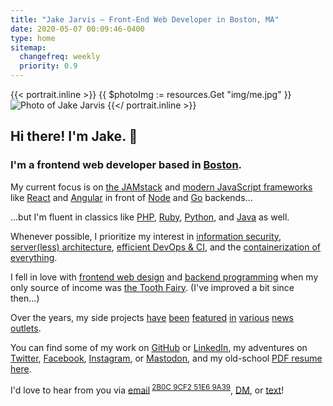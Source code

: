 ```yaml
---
title: "Jake Jarvis – Front-End Web Developer in Boston, MA"
date: 2020-05-07 00:09:46-0400
type: home
sitemap:
  changefreq: weekly
  priority: 0.9
---
```


{{< portrait.inline >}}
{{ $photoImg := resources.Get "img/me.jpg" }}
<img id="me" src="{{ $photoImg.Permalink }}" width="{{ div $photoImg.Width 2 }}" height="{{ div $photoImg.Height 2 }}" alt="Photo of Jake Jarvis">
{{</ portrait.inline >}}

<h2>Hi there! I'm Jake. <span class="wave">&#x1F44B;</span></h2>
<h3>I'm a frontend web developer based in <a href="https://www.youtube-nocookie.com/embed/rLwbzGyC6t4?hl=en&amp;fs=1&amp;showinfo=1&amp;rel=0&amp;iv_load_policy=3" title="&quot;Boston Accent Trailer - Late Night with Seth Meyers&quot; on YouTube" id="boston" target="_blank" rel="noopener">Boston</a>.</h3>

<p>My current focus is on <a href="https://jamstack.wtf/" title="WTF is JAMstack?" id="jamstack" target="_blank" rel="noopener">the JAMstack</a> and <a href="https://stackoverflow.blog/2018/01/11/brutal-lifecycle-javascript-frameworks/" title="&quot;The Brutal Lifecycle of JavaScript Frameworks&quot; by Ian Allen" id="javascript" target="_blank" rel="noopener">modern JavaScript frameworks</a> like <a href="https://reactjs.org/" title="React Official Website" id="react" target="_blank" rel="noopener">React</a> and <a href="https://angular.io/" title="Angular Official Website" id="angular" target="_blank" rel="noopener">Angular</a> in front of <a href="https://nodejs.org/en/" title="Node.js Official Website" id="node" target="_blank" rel="noopener">Node</a> and <a href="https://golang.org/" title="Golang Official Website" id="golang" target="_blank" rel="noopener">Go</a> backends...</p>
<p>...but I'm fluent in classics like <a href="https://stitcher.io/blog/php-in-2019" title="&quot;PHP in 2019&quot; by Brent Roose" id="php" target="_blank" rel="noopener">PHP</a>, <a href="https://www.ruby-lang.org/en/" title="Ruby Official Website" id="ruby" target="_blank" rel="noopener">Ruby</a>, <a href="https://www.python.org/" title="Python Official Website" id="python" target="_blank" rel="noopener">Python</a>, and <a href="https://go.java/index.html" title="Java Official Website" id="java" target="_blank" rel="noopener">Java</a> as well.</p>
<p>Whenever possible, I prioritize my interest in <a href="https://bugcrowd.com/jakejarvis" title="Jake Jarvis on Bugcrowd" id="infosec" target="_blank" rel="me noopener">information security</a>, <a href="https://martinfowler.com/articles/serverless.html" title="&quot;Serverless Architectures&quot; by Mike Roberts" id="server" target="_blank" rel="noopener">server<span id="serverless">(less)</span> architecture</a>, <a href="https://xkcd.com/1319/" title="&quot;Automation&quot; on xkcd" id="devops" target="_blank" rel="noopener">efficient DevOps &amp; CI</a>, and the <a href="https://blog.jessfraz.com/post/docker-containers-on-the-desktop/" title="&quot;Docker Containers on the Desktop&quot; by Jessie Frazelle" id="containers" target="_blank" rel="noopener">containerization of everything</a>.</p>
<p>I fell in love with <a href="/previously/" title="My Terrible, Horrible, No Good, Very Bad First Websites" id="y2k">frontend web design</a> and <a href="/notes/my-first-code/" title="Jake's Bulletin Board, circa 2003" id="jbb">backend programming</a> when my only source of income was <a href="/birthday/" title="🎉 Cranky Birthday Boy on VHS Tape 📼" id="birthday">the Tooth Fairy</a>. <span id="shh">(I've improved a bit since then...)</span></p>
<p>Over the years, my side projects
  <a href="https://tuftsdaily.com/news/2012/04/06/student-designs-iphone-joeytracker-app/" title="&quot;Student designs iPhone JoeyTracker app&quot; on The Tufts Daily" id="news-1" target="_blank" rel="noopener">have</a>
  <a href="/leo/" title="Powncer segment on The Lab with Leo Laporte (G4techTV)" id="news-2">been</a>
  <a href="https://books.google.com/books?id=RRUkLhyGZVgC&amp;lpg=PA226&amp;dq=%22jake%20jarvis%22&amp;pg=PA226#v=onepage&amp;q=%22jake%20jarvis%22&amp;f=false" title="&quot;The Facebook Effect&quot; by David Kirkpatrick (Google Books)" id="news-3" target="_blank" rel="noopener">featured</a>
  <a href="https://money.cnn.com/2007/06/01/technology/facebookplatform.fortune/index.htm" title="&quot;The new Facebook is on a roll&quot; on CNN Money" id="news-4" target="_blank" rel="noopener">in</a>
  <a href="https://www.wired.com/2007/04/our-web-servers/" title="&quot;Middio: A YouTube Scraper for Major Label Music Videos&quot; on Wired" id="news-5" target="_blank" rel="noopener">various</a>
  <a href="https://gigaom.com/2009/10/06/fresh-faces-in-tech-10-kid-entrepreneurs-to-watch/6/" title="&quot;Fresh Faces in Tech: 10 Kid Entrepreneurs to Watch&quot; on Gigaom" id="news-6" target="_blank" rel="noopener">news</a>
  <a href="https://adage.com/article/small-agency-diary/client-ceo-s-son/116723/" title="&quot;Your Next Client? The CEO&#39;s Son&quot; on Advertising Age" id="news-7" target="_blank" rel="noopener">outlets</a>.</p>
<p>You can find some of my work on <a href="https://github.com/jakejarvis" title="Jake Jarvis on GitHub" id="github" target="_blank" rel="me noopener">GitHub</a> or <a href="https://www.linkedin.com/in/jakejarvis/" title="Jake Jarvis on LinkedIn" id="linkedin" target="_blank" rel="me noopener">LinkedIn</a>, my adventures on <a href="https://twitter.com/jakejarvis" title="Jake Jarvis on Twitter" id="twitter" target="_blank" rel="me noopener">Twitter</a>, <a href="https://www.facebook.com/jakejarvis" title="Jake Jarvis on Facebook" id="facebook" target="_blank" rel="me noopener">Facebook</a>, <a href="https://www.instagram.com/jakejarvis/" title="Jake Jarvis on Instagram" id="instagram" target="_blank" rel="me noopener">Instagram</a>, or <a href="https://pogge.rs/@jake" title="Jake Jarvis on Mastodon" id="mastodon" target="_blank" rel="me noopener">Mastodon</a>, and my old-school <a href="/resume.pdf" title="View PDF Resume" id="resume">PDF resume here</a>.</p>
<p>I'd love to hear from you via <a href="&#x6D;&#x61;&#x69;&#x6C;&#x74;&#x6F;&#x3A;&#x6A;&#x61;&#x6B;&#x65;&#x40;&#x6A;&#x61;&#x72;&#x76;&#x2E;&#x69;&#x73;" title="Send Email" id="email">email</a><sup>&nbsp;<a class="no-underline" href="https://keybase.io/jakejarvis/pgp_keys.asc?fingerprint=3bc6e5776bf379d36f6714802b0c9cf251e69a39" title="My Public PGP Key" id="pgp" target="_blank" rel="pgpkey authn noopener">2B0C 9CF2 51E6 9A39</a></sup>, <a href="https://twitter.com/messages/compose?recipient_id=229769022" title="Send Direct Message on Twitter" id="dm" target="_blank" rel="noopener">DM</a>, or <a href="sms:+1-617-917-3737" title="Send SMS: +1 (617) 917-3737" id="sms">text</a>!</p>
